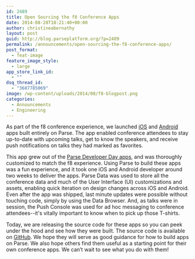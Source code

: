 ```yaml
---
id: 2489
title: Open Sourcing the f8 Conference Apps
date: 2014-08-28T18:21:40+00:00
author: christineabernathy
layout: post
guid: http://blog.parseplatform.org/?p=2489
permalink: /announcements/open-sourcing-the-f8-conference-apps/
post_format:
  - feat-image
feature_image_style:
  - large
app_store_link_id:
  - ""
dsq_thread_id:
  - "3687785069"
image: /wp-content/uploads/2014/08/f8-blogpost.png
categories:
  - Announcements
  - Engineering
---
```

As part of the f8 conference experience, we launched <a href="http://itunes.apple.com/us/app/f8/id853467066?mt=8" target="_blank">iOS</a> and <a href="http://play.google.com/store/apps/details?id=com.parse.f8" target="_blank">Android</a> apps built entirely on Parse. The app enabled conference attendees to stay up-to-date with upcoming talks, get to know the speakers, and receive push notifications on talks they had marked as favorites.

This app grew out of the <a href="http://blog.parseplatform.org/2013/10/01/parse-developer-day-apps-now-open-sourced/" target="_blank">Parse Developer Day apps</a>, and was thoroughly customized to match the f8 experience. Using Parse to build these apps was a fun experience, and it took one iOS and Android developer around two weeks to deliver the apps. Parse Data was used to store all the conference data and much of the User Interface (UI) customizations and assets, enabling quick iteration on design changes across iOS and Android. Even after the app was shipped, last minute updates were possible without touching code, simply by using the Data Browser. And, as talks were in session, the Push Console was used for ad hoc messaging to conference attendees--it's vitally important to know when to pick up those T-shirts.

Today, we are releasing the source code for these apps so you can peek under the hood and see how they were built. The source code is available on <a href="https://github.com/ParsePlatform/f8DeveloperConferenceApp" target="_blank">GitHub</a>. We hope they will serve as good guidance for how to build apps on Parse. We also hope others find them useful as a starting point for their own conference apps. We can’t wait to see what you do with them!